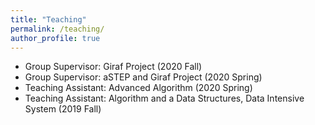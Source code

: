 ```yaml
---
title: "Teaching"
permalink: /teaching/
author_profile: true
---
```


* Group Supervisor: Giraf Project (2020 Fall)
* Group Supervisor: aSTEP and Giraf Project (2020 Spring)
* Teaching Assistant: Advanced Algorithm (2020 Spring)
* Teaching Assistant: Algorithm and a Data Structures, Data Intensive System (2019 Fall)
